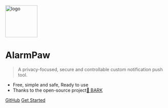 <img src="_media/logo.png" alt="logo"  height="100">

# AlarmPaw <small></small>

> A privacy-focused, secure and controllable custom notification push tool.

- Free, simple and safe, Ready to use
- Thanks to the open-source project[🔗 BARK](https://github.com/Finb/Bark)

[GitHub](https://github.com/tsaohe/alarmpaw)
[Get Started](#AlarmPaw)
